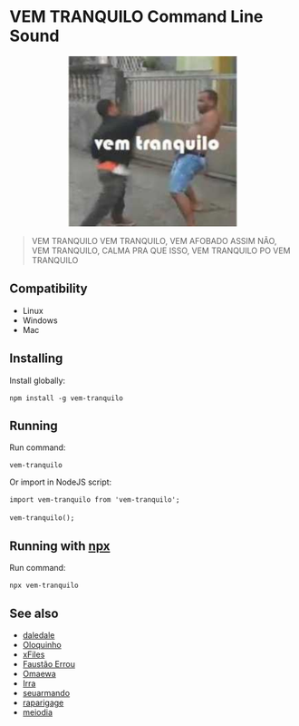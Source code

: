 # VEM TRANQUILO Command Line Sound

<div style="text-align: center">
    <img src="./vem-tranquilo.png" height="300"/>
</div>

> VEM TRANQUILO VEM TRANQUILO, VEM AFOBADO ASSIM NÃO, VEM TRANQUILO, CALMA PRA QUE ISSO, VEM TRANQUILO PO VEM TRANQUILO

## Compatibility

- Linux
- Windows
- Mac

## Installing
Install globally:

    npm install -g vem-tranquilo

## Running
Run command:

    vem-tranquilo

Or import in NodeJS script:

    import vem-tranquilo from 'vem-tranquilo';

    vem-tranquilo();
    
## Running with [npx](https://www.npmjs.com/package/npx)
Run command:

    npx vem-tranquilo


## See also

 - [daledale](https://github.com/anabastos/daledale)
 - [Oloquinho](https://github.com/oloquinho/oloquinho)
 - [xFiles](https://github.com/BrOrlandi/xfiles/)
 - [Faustão Errou](https://github.com/BrOrlandi/faustao-errou/)
 - [Omaewa](https://github.com/BrOrlandi/omaewa/)
 - [Irra](https://github.com/pedrofracassi/irra)
 - [seuarmando](https://github.com/Doges/seuarmando)
 - [raparigage](https://github.com/douglasjunior/raparigage)
 - [meiodia](https://github.com/douglasjunior/meiodia)
